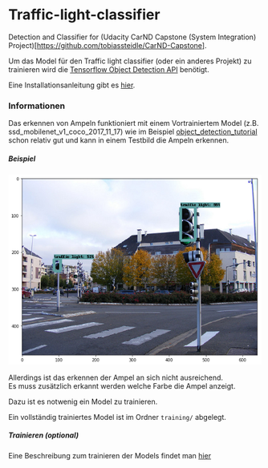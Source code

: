 # Traffic-light-classifier
Detection and Classifier for (Udacity CarND Capstone (System Integration) Project)[https://github.com/tobiassteidle/CarND-Capstone].

Um das Model für den Traffic light classifier (oder ein anderes Projekt) zu trainieren
wird die [Tensorflow Object Detection API](https://github.com/tensorflow/models/tree/master/research/object_detection)
benötigt.

Eine Installationsanleitung gibt es [hier](Installation_Tensorflow.md).

### Informationen
Das erkennen von Ampeln funktioniert mit einem Vortrainiertem Model (z.B. ssd_mobilenet_v1_coco_2017_11_17)
wie im Beispiel [object_detection_tutorial](https://github.com/tensorflow/models/blob/master/research/object_detection/object_detection_tutorial.ipynb)
schon relativ gut und kann in einem Testbild die Ampeln erkennen.


##### Beispiel
![SSD_Mobilenet_v1](sample_images/ssd_mobilenet_v1_coco_traffic.png)

Allerdings ist das erkennen der Ampel an sich nicht ausreichend.  
Es muss zusätzlich erkannt werden welche Farbe die Ampel anzeigt.

Dazu ist es notwenig ein Model zu trainieren.

Ein vollständig trainiertes Model ist im Ordner ```training/``` abgelegt.

##### Trainieren (optional)
Eine Beschreibung zum trainieren der Models findet man [hier](Training.md)




 



